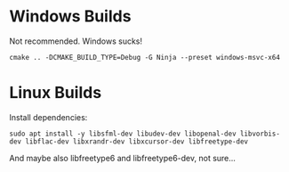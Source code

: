 # Windows Builds

Not recommended. Windows sucks!

`cmake .. -DCMAKE_BUILD_TYPE=Debug -G Ninja --preset windows-msvc-x64`

# Linux Builds

Install dependencies:

`sudo apt install -y libsfml-dev libudev-dev libopenal-dev libvorbis-dev libflac-dev libxrandr-dev libxcursor-dev libfreetype-dev`

And maybe also libfreetype6 and libfreetype6-dev, not sure...
